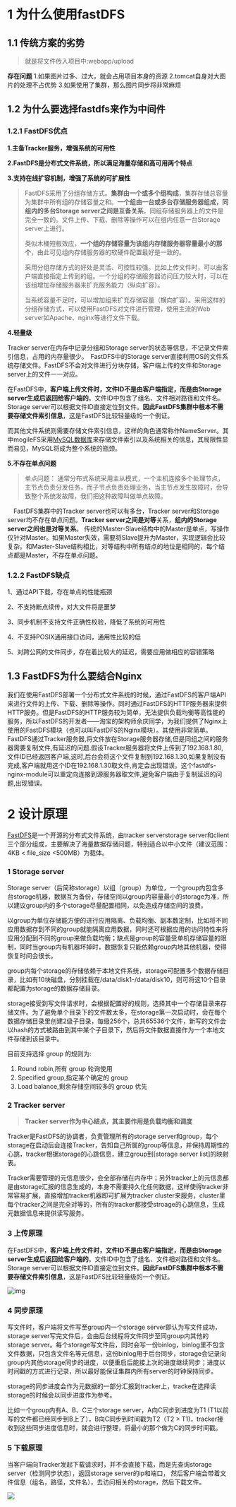 # 1 为什么使用fastDFS

## 1.1 传统方案的劣势

> 就是将文件传入项目中:webapp/upload

**存在问题**
1.如果图片过多、过大，就会占用项目本身的资源
2.tomcat自身对大图片的处理不占优势
3.如果使用了集群，那么图片同步将非常麻烦



## 1.2 为什么要选择fastdfs来作为中间件

### 1.2.1 FastDFS优点

**1.主备Tracker服务，增强系统的可用性**

**2.FastDFS是分布式文件系统，所以满足海量存储和高可用两个特点**

**3.支持在线扩容机制，增强了系统的可扩展性**

>FastDFS采用了分组存储方式。**集群由一个或多个组构成**，集群存储总容量为集群中所有组的存储容量之和。**一个组由一台或多台存储服务器组成，同组内的多台Storage server之间是互备关系**，同组存储服务器上的文件是完全一致的。文件上传、下载、删除等操作可以在组内任意一台Storage server上进行。
>
>类似木桶短板效应，**一个组的存储容量为该组内存储服务器容量最小的那个**，由此可见组内存储服务器的软硬件配置最好是一致的。
>
>采用分组存储方式的好处是灵活、可控性较强。比如上传文件时，可以由客户端直接指定上传到的组。一个分组的存储服务器访问压力较大时，可以在该组增加存储服务器来扩充服务能力（纵向扩容）。
>
>当系统容量不足时，可以增加组来扩充存储容量（横向扩容）。采用这样的分组存储方式，可以使用FastDFS对文件进行管理，使用主流的Web server如Apache、nginx等进行文件下载。



**4.轻量级**

Tracker server在内存中记录分组和Storage server的状态等信息，不记录文件索引信息，占用的内存量很少。　FastDFS中的Storage server直接利用OS的文件系统存储文件。FastDFS不会对文件进行分块存储，客户端上传的文件和Storage server上的文件一一对应。

在FastDFS中，**客户端上传文件时，文件ID不是由客户端指定，而是由Storage server生成后返回给客户端的**。文件ID中包含了组名、文件相对路径和文件名。Storage server可以根据文件ID直接定位到文件。**因此FastDFS集群中根本不需要存储文件索引信息**，这是FastDFS比较轻量级的一个例证。

而其他文件系统则需要存储文件索引信息，这样的角色通常称作NameServer。其中mogileFS采用[MySQL](http://lib.csdn.net/base/mysql)[数据库](http://lib.csdn.net/base/mysql)来存储文件索引以及系统相关的信息，其局限性显而易见，MySQL将成为整个系统的瓶颈。



**5.不存在单点问题**

> 单点问题： 通常分布式系统采用主从模式，一个主机连接多个处理节点，主节点负责分发任务，而子节点负责处理业务，当主节点发生故障时，会导致整个系统发故障，我们把这种故障叫做单点故障。

　FastDFS集群中的Tracker server也可以有多台，Tracker server和Storage server均不存在单点问题。**Tracker server之间是对等**关系，**组内的Storage server之间也是对等关系**。
    传统的Master-Slave结构中的Master是单点，写操作仅针对Master。如果Master失效，需要将Slave提升为Master，实现逻辑会比较复杂。和Master-Slave结构相比，对等结构中所有结点的地位是相同的，每个结点都是Master，不存在单点问题。





### 1.2.2 FastDFS缺点

1、通过API下载，存在单点的性能瓶颈

2、不支持断点续传，对大文件将是噩梦

3、同步机制不支持文件正确性校验，降低了系统的可用性

4、不支持POSIX通用接口访问，通用性比较的低

5、对跨公网的文件同步，存在着比较大的延迟，需要应用做相应的容错策略





## 1.3 FastDFS为什么要结合Nginx

我们在使用FastDFS部署一个分布式文件系统的时候，通过FastDFS的客户端API来进行文件的上传、下载、删除等操作。同时通过FastDFS的HTTP服务器来提供HTTP服务。但是FastDFS的HTTP服务较为简单，无法提供负载均衡等高性能的服务，所以FastDFS的开发者——淘宝的架构师余庆同学，为我们提供了Nginx上使用的FastDFS模块（也可以叫FastDFS的Nginx模块）。其使用非常简单。
FastDFS通过Tracker服务器,将文件放在Storage服务器存储,但是同组之间的服务器需要复制文件,有延迟的问题.假设Tracker服务器将文件上传到了192.168.1.80,文件ID已经返回客户端,这时,后台会将这个文件复制到192.168.1.30,如果复制没有完成,客户端就用这个ID在192.168.1.30取文件,肯定会出现错误。这个fastdfs-nginx-module可以重定向连接到源服务器取文件,避免客户端由于复制延迟的问题,出现错误。



# 2 设计原理

[FastDFS](https://link.jianshu.com?t=https%3A%2F%2Fcode.google.com%2Fp%2Ffastdfs%2F)是一个开源的分布式文件系统，由tracker serverstorage server和client三个部分组成，主要解决了海量数据存储问题，特别适合以中小文件（建议范围：4KB < file_size <500MB）为载体。

### **1 Storage server**

Storage server（后简称storage）以组（group）为单位，一个group内包含多台storage机器，数据互为备份，存储空间以group内容量最小的storage为准，所以建议group内的多个storage尽量配置相同，以免造成存储空间的浪费。

以group为单位存储能方便的进行应用隔离、负载均衡、副本数定制，比如将不同应用数据存到不同的group就能隔离应用数据，同时还可根据应用的访问特性来将应用分配到不同的group来做负载均衡；缺点是group的容量受单机存储容量的限制，同时当group内有机器坏掉时，数据恢复只能依赖group内地其他机器，使得恢复时间会很长。

group内每个storage的存储依赖于本地文件系统，storage可配置多个数据存储目录，比如有10块磁盘，分别挂载在/data/disk1-/data/disk10，则可将这10个目录都配置为storage的数据存储目录。

storage接受到写文件请求时，会根据配置好的规则，选择其中一个存储目录来存储文件。为了避免单个目录下的文件数太多，在storage第一次启动时，会在每个数据存储目录里创建2级子目录，每级256个，总共65536个文件，新写的文件会以hash的方式被路由到其中某个子目录下，然后将文件数据直接作为一个本地文件存储到该目录中。



目前支持选择 group 的规则为:

1. Round robin,所有 group 轮询使用
2. Specified group,指定某个确定的 group
3. Load balance,剩余存储空间较多的 group 优先



### **2 Tracker server**

> **Tracker server作为中心结点，其主要作用是负载均衡和调度**

Tracker是FastDFS的协调者，负责管理所有的storage server和group，每个storage在启动后会连接Tracker，告知自己所属的group等信息，并保持周期性的心跳，tracker根据storage的心跳信息，建立group到[storage server list]的映射表。

Tracker需要管理的元信息很少，会全部存储在内存中；另外tracker上的元信息都是由storage汇报的信息生成的，本身不需要持久化任何数据，这样使得tracker非常容易扩展，直接增加tracker机器即可扩展为tracker cluster来服务，cluster里每个tracker之间是完全对等的，所有的tracker都接受stroage的心跳信息，生成元数据信息来提供读写服务。



### **3 上传原理**

在FastDFS中，**客户端上传文件时，文件ID不是由客户端指定，而是由Storage server生成后返回给客户端的**。文件ID中包含了组名、文件相对路径和文件名。
    Storage server可以根据文件ID直接定位到文件。**因此FastDFS集群中根本不需要存储文件索引信息**，这是FastDFS比较轻量级的一个例证。

![img](https://img-blog.csdn.net/20160724003110772?watermark/2/text/aHR0cDovL2Jsb2cuY3Nkbi5uZXQv/font/5a6L5L2T/fontsize/400/fill/I0JBQkFCMA==/dissolve/70/gravity/Center)



### **4 同步原理**

写文件时，客户端将文件写至group内一个storage server即认为写文件成功，storage server写完文件后，会由后台线程将文件同步至同group内其他的storage server。每个storage写文件后，同时会写一份binlog，binlog里不包含文件数据，只包含文件名等元信息，这份binlog用于后台同步，storage会记录向group内其他storage同步的进度，以便重启后能接上次的进度继续同步；进度以时间戳的方式进行记录，所以最好能保证集群内所有server的时钟保持同步。

storage的同步进度会作为元数据的一部分汇报到tracker上，tracke在选择读storage的时候会以同步进度作为参考。

比如一个group内有A、B、C三个storage server，A向C同步到进度为T1 (T1以前写的文件都已经同步到B上了），B向C同步到时间戳为T2（T2 > T1)，tracker接收到这些同步进度信息时，就会进行整理，将最小的那个做为C的同步时间戳。

 

###  **5 下载原理**

当客户端向Tracker发起下载请求时，并不会直接下载，而是先查询storage server（检测同步状态），返回storage server的ip和端口，
 然后客户端会带着文件信息（组名，路径，文件名），去访问相关的storage，然后下载文件。

 ![](https://img-blog.csdn.net/20160724004505121?watermark/2/text/aHR0cDovL2Jsb2cuY3Nkbi5uZXQv/font/5a6L5L2T/fontsize/400/fill/I0JBQkFCMA==/dissolve/70/gravity/Center)

 

 